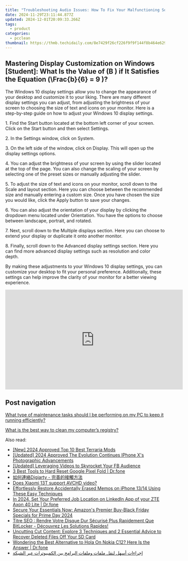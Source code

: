 ```yaml
---
title: "Troubleshooting Audio Issues: How To Fix Your Malfunctioning Sound Card - A Guide by YL Computing"
date: 2024-11-29T23:11:44.877Z
updated: 2024-12-01T20:09:33.266Z
tags:
  - product
categories:
  - pcclean
thumbnail: https://thmb.techidaily.com/8e7429f26cf226f9f9f144f8b464e629b87419e8b1e2596cca527bf6aeb943f1.jpg
---
```


## Mastering Display Customization on Windows [Student]: What Is the Value of \(B \) if It Satisfies the Equation \(\Frac{b}{6} = 9 \)?

The Windows 10 display settings allow you to change the appearance of your desktop and customize it to your liking. There are many different display settings you can adjust, from adjusting the brightness of your screen to choosing the size of text and icons on your monitor. Here is a step-by-step guide on how to adjust your Windows 10 display settings. 

1\. Find the Start button located at the bottom left corner of your screen. Click on the Start button and then select Settings.

2\. In the Settings window, click on System.

3\. On the left side of the window, click on Display. This will open up the display settings options. 

4\. You can adjust the brightness of your screen by using the slider located at the top of the page. You can also change the scaling of your screen by selecting one of the preset sizes or manually adjusting the slider.

5\. To adjust the size of text and icons on your monitor, scroll down to the Scale and layout section. Here you can choose between the recommended size and manually entering a custom size. Once you have chosen the size you would like, click the Apply button to save your changes.

6\. You can also adjust the orientation of your display by clicking the dropdown menu located under Orientation. You have the options to choose between landscape, portrait, and rotated.

7\. Next, scroll down to the Multiple displays section. Here you can choose to extend your display or duplicate it onto another monitor.

8\. Finally, scroll down to the Advanced display settings section. Here you can find more advanced display settings such as resolution and color depth. 

By making these adjustments to your Windows 10 display settings, you can customize your desktop to fit your personal preference. Additionally, these settings can help improve the clarity of your monitor for a better viewing experience.

<!-- affiliate ads begin -->
<iframe width="560" height="315" src="https://www.youtube.com/embed/wVVp-GggK3U?si=RJb1ClNQV7GjTu_3" title="YouTube video player" frameborder="0" allow="accelerometer; autoplay; clipboard-write; encrypted-media; gyroscope; picture-in-picture; web-share" referrerpolicy="strict-origin-when-cross-origin" allowfullscreen></iframe>
<!-- affiliate ads end -->

## Post navigation

[What type of maintenance tasks should I be performing on my PC to keep it running efficiently?](https://tools.techidaily.com/pcclean/products/)

[What is the best way to clean my computer’s registry?](https://tools.techidaily.com/pcclean/products/)

<ins class="adsbygoogle"
     style="display:block"
     data-ad-format="autorelaxed"
     data-ad-client="ca-pub-7571918770474297"
     data-ad-slot="1223367746"></ins>

<ins class="adsbygoogle"
     style="display:block"
     data-ad-client="ca-pub-7571918770474297"
     data-ad-slot="8358498916"
     data-ad-format="auto"
     data-full-width-responsive="true"></ins>

<span class="atpl-alsoreadstyle">Also read:</span>
<div><ul>
<li><a href="https://on-screen-recording.techidaily.com/new-2024-approved-top-10-best-terraria-mods/"><u>[New] 2024 Approved Top 10 Best Terraria Mods</u></a></li>
<li><a href="https://fox-info.techidaily.com/updated-2024-approved-the-evolution-continues-iphone-xs-photographic-advancements/"><u>[Updated] 2024 Approved The Evolution Continues IPhone X's Photographic Advancements</u></a></li>
<li><a href="https://facebook-video-recording.techidaily.com/updated-leveraging-videos-to-skyrocket-your-fb-audience/"><u>[Updated] Leveraging Videos to Skyrocket Your FB Audience</u></a></li>
<li><a href="https://phone-solutions.techidaily.com/3-best-tools-to-hard-reset-google-pixel-fold-drfone-by-drfone-reset-android-reset-android/"><u>3 Best Tools to Hard Reset Google Pixel Fold | Dr.fone</u></a></li>
<li><a href="https://techtrends.techidaily.com/1725289583470-digiarty/"><u>如何連絡Digiarty - 完善的接觸方法</u></a></li>
<li><a href="https://phone-solutions.techidaily.com/does-xiaomi-13t-support-avchd-video-by-aiseesoft-video-converter-play-mts-on-android/"><u>Does Xiaomi 13T support AVCHD video?</u></a></li>
<li><a href="https://discover-amazing.techidaily.com/effortlessly-restore-accidentally-erased-memos-on-iphone-1314-using-these-easy-techniques/"><u>Effortlessly Restore Accidentally Erased Memos on iPhone 13/14 Using These Easy Techniques</u></a></li>
<li><a href="https://review-topics.techidaily.com/in-2024-set-your-preferred-job-location-on-linkedin-app-of-your-zte-axon-40-lite-drfone-by-drfone-virtual-android/"><u>In 2024, Set Your Preferred Job Location on LinkedIn App of your ZTE Axon 40 Lite | Dr.fone</u></a></li>
<li><a href="https://hardware-tips.techidaily.com/secure-your-essentials-now-amazons-premier-buy-black-friday-specials-for-prime-day-2024/"><u>Secure Your Essentials Now: Amazon's Premier Buy-Black Friday Specials for Prime Day 2024</u></a></li>
<li><a href="https://discover-amazing.techidaily.com/titre-seo-rendre-votre-disque-dur-securise-plus-rapidement-que-bitlocker-decouvrez-les-solutions-rapides/"><u>Titre SEO : Rendre Votre Disque Dur Sécurisé Plus Rapidement Que BitLocker - Découvrez Les Solutions Rapides!</u></a></li>
<li><a href="https://discover-amazing.techidaily.com/uncutting-cut-content-explore-3-techniques-and-2-essential-advice-to-recover-deleted-files-off-your-sd-card/"><u>Uncutting Cut Content: Explore 3 Techniques and 2 Essential Advice to Recover Deleted Files Off Your SD Card</u></a></li>
<li><a href="https://fake-location.techidaily.com/wondering-the-best-alternative-to-hola-on-nokia-c12-here-is-the-answer-drfone-by-drfone-virtual-android/"><u>Wondering the Best Alternative to Hola On Nokia C12? Here Is the Answer | Dr.fone</u></a></li>
<li><a href="https://discover-amazing.techidaily.com/igraaaat-ashl-lnkl-mlfat-omlfat-albramg-byn-alkmbyotrat-aabr-alshbka/"><u>إجراءات أسهل لنقل ملفات وملفات البرامج بين الكمبيوترات عبر الشبكة</u></a></li>
</ul></div>

